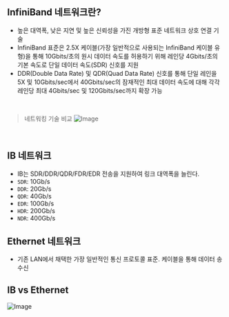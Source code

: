 ## InfiniBand 네트워크란?
- 높은 대역폭, 낮은 지연 및 높은 신뢰성을 가진 개방형 표준 네트워크 상호 연결 기술
- InfiniBand 표준은 2.5X 케이블(가장 일반적으로 사용되는 InfiniBand 케이블 유형)을 통해 10Gbits/초의 원시 데이터 속도를 허용하기 위해 레인당 4Gbits/초의 기본 속도로 단일 데이터 속도(SDR) 신호를 지원
- DDR(Double Data Rate) 및 QDR(Quad Data Rate) 신호를 통해 단일 레인을 5X 및 10Gbits/sec에서 40Gbits/sec의 잠재적인 최대 데이터 속도에 대해 각각 레인당 최대 4Gbits/sec 및 120Gbits/sec까지 확장 가능

<br>

>  네트워킹 기술 비교
![Image](https://github.com/user-attachments/assets/adcfd620-78c8-4026-aa04-ed2fbf3b3927)

<br>

## IB 네트워크
- IB는 SDR/DDR/QDR/FDR/EDR 전송을 지원하여 링크 대역폭을 늘린다.
- `SDR`: 10Gb/s
- `DDR`: 20Gb/s
- `QDR`: 40Gb/s
- `EDR`: 100Gb/s
- `HDR`: 200Gb/s
- `NDR`: 400Gb/s

## Ethernet 네트워크
- 기존 LAN에서 채택한 가장 일반적인 통신 프로토콜 표준. 케이블을 통해 데이터 송수신

## IB vs Ethernet
![Image](https://github.com/user-attachments/assets/fea8a3b0-c428-475f-b820-cda3bcf6ea34)

